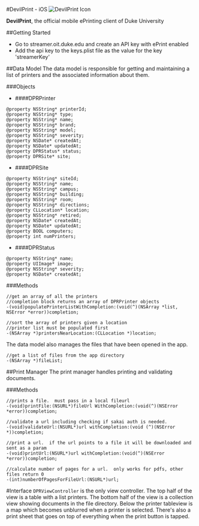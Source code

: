 #DevilPrint -  iOS
![DevilPrint Icon](http://imgur.com/FeGV99U.png)

**DevilPrint**, the official mobile ePrinting client of Duke University

##Getting Started
* Go to streamer.oit.duke.edu and create an API key with ePrint enabled
* Add the api key to the keys.plist file as the value for the key 'streamerKey'

##Data Model
The data model is responsible for getting and maintaining a list of printers and the associated information about them.

###Objects

* ####DPRPrinter
```
@property NSString* printerId;
@property NSString* type;
@property NSString* name;
@property NSString* brand;
@property NSString* model;
@property NSString* severity;
@property NSDate* createdAt;
@property NSDate* updatedAt;
@property DPRStatus* status;
@property DPRSite* site;
```
* ####DPRSite
```
@property NSString* siteId;
@property NSString* name;
@property NSString* campus;
@property NSString* building;
@property NSString* room;
@property NSString* directions;
@property CLLocation* location;
@property NSString* retired;
@property NSDate* createdAt;
@property NSDate* updatedAt;
@property BOOL computers;
@property int numPrinters;
```
* ####DPRStatus
```
@property NSString* name;
@property UIImage* image;
@property NSString* severity;
@property NSDate* createdAt;
```

###Methods
```
//get an array of all the printers
//completion block returns an array of DPRPrinter objects
-(void)populatePrinterListWithCompletion:(void(^)(NSArray *list, NSError *error))completion;
```
```
//sort the array of printers given a location
//printer list must be populated first
-(NSArray *)printersNearLocation:(CLLocation *)location;
```
The data model also manages the files that have been opened in the app.

```
//get a list of files from the app directory
-(NSArray *)fileList;
```

##Print Manager
The print manager handles printing and validating documents.

###Methods
```
//prints a file.  must pass in a local fileurl
-(void)printFile:(NSURL*)fileUrl WithCompletion:(void(^)(NSError *error))completion;
```
```
//validate a url including checking if sakai auth is needed.
-(void)validateUrl:(NSURL*)url withCompletion:(void (^)(NSError *))completion;
```
```
//print a url.  if the url points to a file it will be downloaded and sent as a param
-(void)printUrl:(NSURL*)url withCompletion:(void(^)(NSError *error))completion;
```
```
//calculate number of pages for a url.  only works for pdfs, other files return 0
-(int)numberOfPagesForFileUrl:(NSURL*)url;
```

#Interface
`DPRViewController` is the only view controller.  The top half of the view is a table with a list printers.  The bottom half of the view is a collection view showing documents in the file directory.  Below the printer tableview is a map which becomes unblurred when a printer is selected.  There's also a print sheet that goes on top of everything when the print button is tapped.












